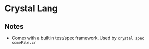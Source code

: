 # Crystal Lang

## Notes

* Comes with a built in test/spec framework. Used by `crystal spec someFile.cr`
